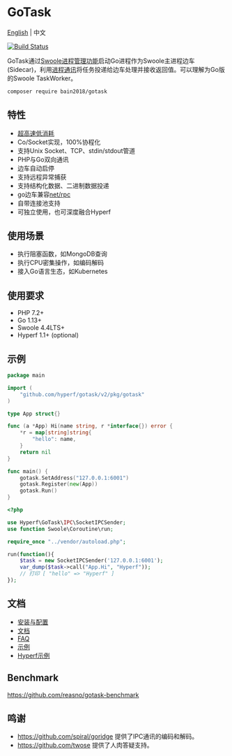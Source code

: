 # GoTask

[English](./README.md) | 中文

[![Build Status](https://travis-ci.org/hyperf/gotask.svg?branch=master)](https://travis-ci.org/hyperf/gotask)

GoTask通过[Swoole进程管理功能](https://wiki.swoole.com/#/process)启动Go进程作为Swoole主进程边车(Sidecar)，利用[进程通讯](https://wiki.swoole.com/#/learn?id=%e4%bb%80%e4%b9%88%e6%98%afipc)将任务投递给边车处理并接收返回值。可以理解为Go版的Swoole TaskWorker。

```bash
composer require bain2018/gotask
```

## 特性

* [超高速低消耗](https://github.com/reasno/gotask-benchmark)
* Co/Socket实现，100%协程化
* 支持Unix Socket、TCP、stdin/stdout管道
* PHP与Go双向通讯
* 边车自动启停
* 支持远程异常捕获
* 支持结构化数据、二进制数据投递
* go边车兼容[net/rpc](https://cloud.tencent.com/developer/section/1143675)
* 自带连接池支持
* 可独立使用，也可深度融合Hyperf

## 使用场景
* 执行阻塞函数，如MongoDB查询
* 执行CPU密集操作，如编码解码
* 接入Go语言生态，如Kubernetes

## 使用要求

* PHP 7.2+
* Go 1.13+
* Swoole 4.4LTS+
* Hyperf 1.1+ (optional)

## 示例

```go
package main

import (
	"github.com/hyperf/gotask/v2/pkg/gotask"
)

type App struct{}

func (a *App) Hi(name string, r *interface{}) error {
	*r = map[string]string{
		"hello": name,
	}
	return nil
}

func main() {
	gotask.SetAddress("127.0.0.1:6001")
	gotask.Register(new(App))
	gotask.Run()
}
```

```php
<?php

use Hyperf\GoTask\IPC\SocketIPCSender;
use function Swoole\Coroutine\run;

require_once "../vendor/autoload.php";

run(function(){
    $task = new SocketIPCSender('127.0.0.1:6001');
    var_dump($task->call("App.Hi", "Hyperf"));
    // 打印 [ "hello" => "Hyperf" ]
});

```

## 文档
* [安装与配置](https://github.com/Hyperf/gotask/wiki/Installation-&-Configuration)
* [文档](https://github.com/Hyperf/gotask/wiki/Documentation)
* [FAQ](https://github.com/Hyperf/gotask/wiki/FAQ)
* [示例](https://github.com/Hyperf/gotask/tree/master/example)
* [Hyperf示例](https://github.com/Hyperf/gotask-benchmark/blob/master/app/Controller/IndexController.php)

## Benchmark

https://github.com/reasno/gotask-benchmark

## 鸣谢
* https://github.com/spiral/goridge 提供了IPC通讯的编码和解码。
* https://github.com/twose 提供了人肉答疑支持。



